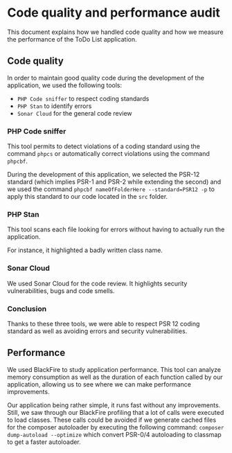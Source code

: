# Code quality and performance audit

This document explains how we handled code quality and how we measure the performance of the ToDo List application.

## Code quality

In order to maintain good quality code during the development of the application, we used the following tools:
* `PHP Code sniffer` to respect coding standards
* `PHP Stan` to identify errors
* `Sonar Cloud` for the general code review

### PHP Code sniffer

This tool permits to detect violations of a coding standard using the command `phpcs` or automatically correct violations using the command `phpcbf`.

During the development of this application, we selected the PSR-12 standard (which implies PSR-1 and PSR-2 while extending the second) and we used the command `phpcbf nameOfFolderHere --standard=PSR12 -p` to apply this standard to our code located in the `src` folder.

### PHP Stan

This tool scans each file looking for errors without having to actually run the application.

For instance, it highlighted a badly written class name.

### Sonar Cloud

We used Sonar Cloud for the code review. It highlights security vulnerabilities, bugs and code smells.

### Conclusion

Thanks to these three tools, we were able to respect PSR 12 coding standard as well as avoiding errors and security vulnerabilities.

## Performance

We used BlackFire to study application performance. This tool can analyze memory consumption as well as the duration of each function called by our application, allowing us to see where we can make performance improvements.

Our application being rather simple, it runs fast without any improvements. Still, we saw through our BlackFire profiling that a lot of calls were executed to load classes. These calls could be avoided if we generate cached files for the composer autoloader by executing the following command: `composer dump-autoload --optimize` which convert PSR-0/4 autoloading to classmap to get a faster autoloader.